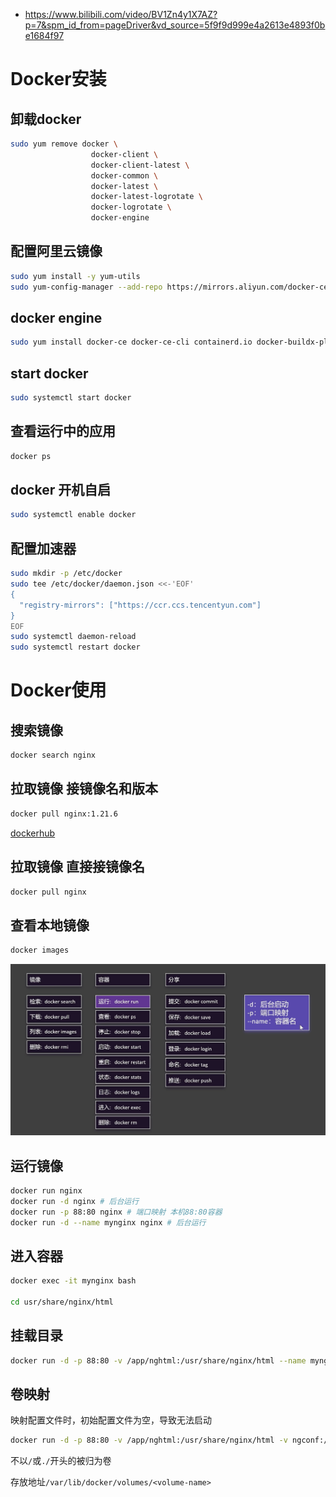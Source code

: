 - https://www.bilibili.com/video/BV1Zn4y1X7AZ?p=7&spm_id_from=pageDriver&vd_source=5f9f9d999e4a2613e4893f0be1684f97

# Docker安装

## 卸载docker
```bash
sudo yum remove docker \
                  docker-client \
                  docker-client-latest \
                  docker-common \
                  docker-latest \
                  docker-latest-logrotate \
                  docker-logrotate \
                  docker-engine
```

## 配置阿里云镜像
```bash
sudo yum install -y yum-utils
sudo yum-config-manager --add-repo https://mirrors.aliyun.com/docker-ce/linux/centos/docker-ce.repo
```

## docker engine
```bash
sudo yum install docker-ce docker-ce-cli containerd.io docker-buildx-plugin docker-compose-plugin
```

## start docker
```bash
sudo systemctl start docker
```


## 查看运行中的应用
```bash
docker ps
```

## docker 开机自启
```bash
sudo systemctl enable docker
```

## 配置加速器
```bash
sudo mkdir -p /etc/docker
sudo tee /etc/docker/daemon.json <<-'EOF'
{
  "registry-mirrors": ["https://ccr.ccs.tencentyun.com"]
}
EOF
sudo systemctl daemon-reload
sudo systemctl restart docker
```

# Docker使用

## 搜索镜像
```bash
docker search nginx
```

## 拉取镜像 接镜像名和版本
```bash
docker pull nginx:1.21.6
```

[dockerhub](https://hub.docker.com/)

## 拉取镜像 直接接镜像名
```bash
docker pull nginx
```

## 查看本地镜像
```bash
docker images
```

![alt text](image.png)


## 运行镜像
```bash
docker run nginx
docker run -d nginx # 后台运行
docker run -p 88:80 nginx # 端口映射 本机88:80容器
docker run -d --name mynginx nginx # 后台运行
```

## 进入容器
```bash
docker exec -it mynginx bash

cd usr/share/nginx/html
```

## 挂载目录
```bash
docker run -d -p 88:80 -v /app/nghtml:/usr/share/nginx/html --name mynginx nginx # 挂载目录
```

## 卷映射

映射配置文件时，初始配置文件为空，导致无法启动

```bash
docker run -d -p 88:80 -v /app/nghtml:/usr/share/nginx/html -v ngconf:/etc/nginx --name mynginx nginx # 挂载目录
```

不以`/`或`./`开头的被归为卷

存放地址`/var/lib/docker/volumes/<volume-name>`